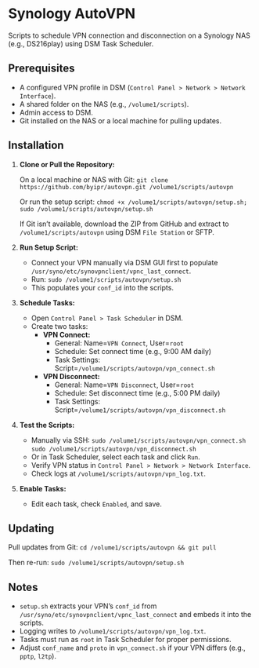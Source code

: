 # Synology AutoVPN

Scripts to schedule VPN connection and disconnection on a Synology NAS (e.g., DS216play) using DSM Task Scheduler.

## Prerequisites

- A configured VPN profile in DSM (`Control Panel > Network > Network Interface`).
- A shared folder on the NAS (e.g., `/volume1/scripts`).
- Admin access to DSM.
- Git installed on the NAS or a local machine for pulling updates.

## Installation

1. **Clone or Pull the Repository:**

   On a local machine or NAS with Git:
   `git clone https://github.com/byipr/autovpn.git /volume1/scripts/autovpn`
   
   Or run the setup script:
   `chmod +x /volume1/scripts/autovpn/setup.sh; sudo /volume1/scripts/autovpn/setup.sh`

   If Git isn’t available, download the ZIP from GitHub and extract to `/volume1/scripts/autovpn` using DSM `File Station` or SFTP.

2. **Run Setup Script:**

   - Connect your VPN manually via DSM GUI first to populate `/usr/syno/etc/synovpnclient/vpnc_last_connect`.
   - Run:
     `sudo /volume1/scripts/autovpn/setup.sh`
   - This populates your `conf_id` into the scripts.

3. **Schedule Tasks:**

   - Open `Control Panel > Task Scheduler` in DSM.
   - Create two tasks:
     - **VPN Connect:**
       - General: Name=`VPN Connect`, User=`root`
       - Schedule: Set connect time (e.g., 9:00 AM daily)
       - Task Settings: Script=`/volume1/scripts/autovpn/vpn_connect.sh`
     - **VPN Disconnect:**
       - General: Name=`VPN Disconnect`, User=`root`
       - Schedule: Set disconnect time (e.g., 5:00 PM daily)
       - Task Settings: Script=`/volume1/scripts/autovpn/vpn_disconnect.sh`

4. **Test the Scripts:**

   - Manually via SSH:
     `sudo /volume1/scripts/autovpn/vpn_connect.sh`
     `sudo /volume1/scripts/autovpn/vpn_disconnect.sh`
   - Or in Task Scheduler, select each task and click `Run`.
   - Verify VPN status in `Control Panel > Network > Network Interface`.
   - Check logs at `/volume1/scripts/autovpn/vpn_log.txt`.

5. **Enable Tasks:**

   - Edit each task, check `Enabled`, and save.

## Updating

Pull updates from Git:
`cd /volume1/scripts/autovpn && git pull`

Then re-run:
`sudo /volume1/scripts/autovpn/setup.sh`

## Notes

- `setup.sh` extracts your VPN’s `conf_id` from `/usr/syno/etc/synovpnclient/vpnc_last_connect` and embeds it into the scripts.
- Logging writes to `/volume1/scripts/autovpn/vpn_log.txt`.
- Tasks must run as `root` in Task Scheduler for proper permissions.
- Adjust `conf_name` and `proto` in `vpn_connect.sh` if your VPN differs (e.g., `pptp`, `l2tp`).
